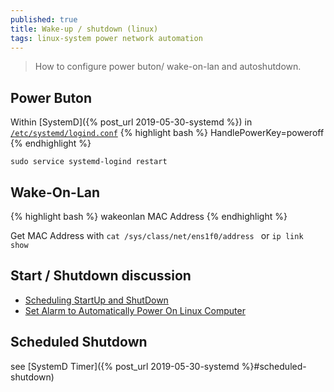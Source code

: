 ```yaml
---
published: true
title: Wake-up / shutdown (linux)
tags: linux-system power network automation
---
```

> How to configure power buton/ wake-on-lan and autoshutdown.

## Power Buton
Within [SystemD]({% post_url 2019-05-30-systemd %}) in [`/etc/systemd/logind.conf`](/etc/systemd/logind.conf)
{% highlight bash %}
HandlePowerKey=poweroff
{% endhighlight %}

`sudo service systemd-logind restart`

## Wake-On-Lan
{% highlight bash %}
wakeonlan MAC Address
{% endhighlight %}

Get MAC Address with `cat /sys/class/net/ens1f0/address ` or `ip link show` 
  
## Start / Shutdown discussion
- [Scheduling StartUp and ShutDown](https://askubuntu.com/questions/83685/scheduling-startup-and-shutdown)
- [Set Alarm to Automatically Power On Linux Computer](https://www.maketecheasier.com/alarm-automatically-power-on-linux/)
  
## Scheduled Shutdown
see [SystemD Timer]({% post_url 2019-05-30-systemd %}#scheduled-shutdown)

